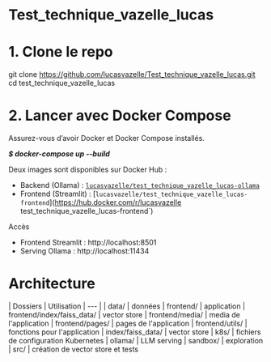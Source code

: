 # Test_technique_vazelle_lucas

# 1. Clone le repo

git clone https://github.com/lucasvazelle/Test_technique_vazelle_lucas.git
cd test_technique_vazelle_lucas

# 2. Lancer avec Docker Compose

Assurez-vous d’avoir Docker et Docker Compose installés.

***$ docker-compose up --build***

Deux images sont disponibles sur Docker Hub :

- Backend (Ollama) : [`lucasvazelle/test_technique_vazelle_lucas-ollama`](https://hub.docker.com/r/lucasvazelle/test_technique_vazelle_lucas-ollama)  
- Frontend (Streamlit) : [`lucasvazelle/test_technique_vazelle_lucas-frontend`](https://hub.docker.com/r/lucasvazelle test_technique_vazelle_lucas-frontend`)

Accès
- Frontend Streamlit : http://localhost:8501
- Serving Ollama : http://localhost:11434

# Architecture  


| Dossiers | Utilisation
| --- |
| data/ | données
| frontend/ | application 
| frontend/index/faiss_data/ | vector store
| frontend/media/ | media de l'application
| frontend/pages/ | pages de l'application
| frontend/utils/ | fonctions pour l'application
| index/faiss_data/ | vector store
| k8s/ | fichiers de configuration Kubernetes 
| ollama/ | LLM serving
| sandbox/ | exploration
| src/ | création de vector store et tests
